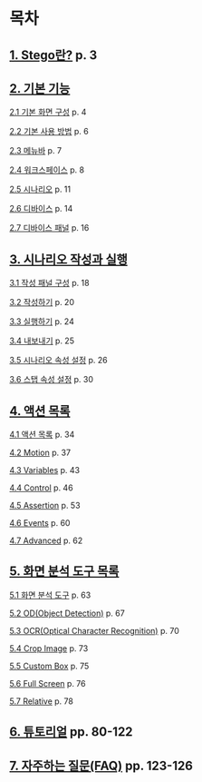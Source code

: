# 목차

## [1. Stego란?](./#1.-stego)                                                                  p. 3

## [2. 기본 기능](basic/undefined.md)

[2.1 기본 화면 구성](basic/undefined.md)                                                                                                                              p. 4

[2.2 기본 사용 방법](basic/undefined-1.md)                                                                                                                              p. 6

[2.3 메뉴바](basic/menubar.md)                                                                                                                                           p. 7

[2.4 워크스페이스](basic/undefined-2.md)                                                                                                                               p. 8

[2.5 시나리오](basic/scenario.md)                                                                                                                                      p. 11

[2.6 디바이스](basic/devices.md)                                                                                                                                      p. 14

[2.7 디바이스 패널](basic/undefined-3.md)                                                                                                                             p. 16

## [3. 시나리오 작성과 실행](scenario-make-n-go/functions.md)

[3.1 작성 패널 구성](scenario-make-n-go/functions.md)                                                                                                                            p. 18

[3.2 작성하기](scenario-make-n-go/undefined.md)                                                                                                                                      p. 20

[3.3 실행하기](scenario-make-n-go/undefined-1.md)                                                                                                                                      p. 24

[3.4 내보내기](scenario-make-n-go/undefined-2.md)                                                                                                                                      p. 25

[3.5 시나리오 속성 설정](scenario-make-n-go/undefined-3.md)                                                                                                                   p. 26

[3.6 스탭 속성 설정](scenario-make-n-go/undefined-4.md)                                                                                                                           p. 30

## [4. 액션 목록](actions/undefined.md)

[4.1 액션 목록](broken-reference)                                                                                                                                   p. 34

[4.2 Motion](actions/motion.md)                                                                                                                                        p. 37

[4.3 Variables](actions/variables.md)                                                                                                                                   p. 43

[4.4 Control](actions/control.md)                                                                                                                                      p. 46

[4.5 Assertion](actions/assertion.md)                                                                                                                                  p. 53

[4.6 Events](actions/events.md)                                                                                                                                       p. 60

[4.7 Advanced](actions/advanced.md)                                                                                                                                 p. 62

## [5. 화면 분석 도구 목록](strategy/detail.md)

[5.1 화면 분석 도구](strategy/detail.md)                                                                                                                         p. 63

[5.2 OD(Object Detection)](strategy/od.md)                                                                                                            p. 67

[5.3 OCR(Optical Character Recognition)](strategy/ocr.md)                                                                                 p. 70

[5.4 Crop Image](strategy/crop-image.md)                                                                                                                             p. 73

[5.5 Custom Box](strategy/custom-box.md)                                                                                                                            p. 75

[5.6 Full Screen](strategy/full-screen.md)                                                                                                                             p. 76

[5.7 Relative](strategy/relative.md)                                                                                                                                   p. 78

## [6. 튜토리얼](tutorial/detail.md)                                                      pp. 80-122

## [7. 자주하는 질문(FAQ)](faq/undefined.md)                                  pp. 123-126
